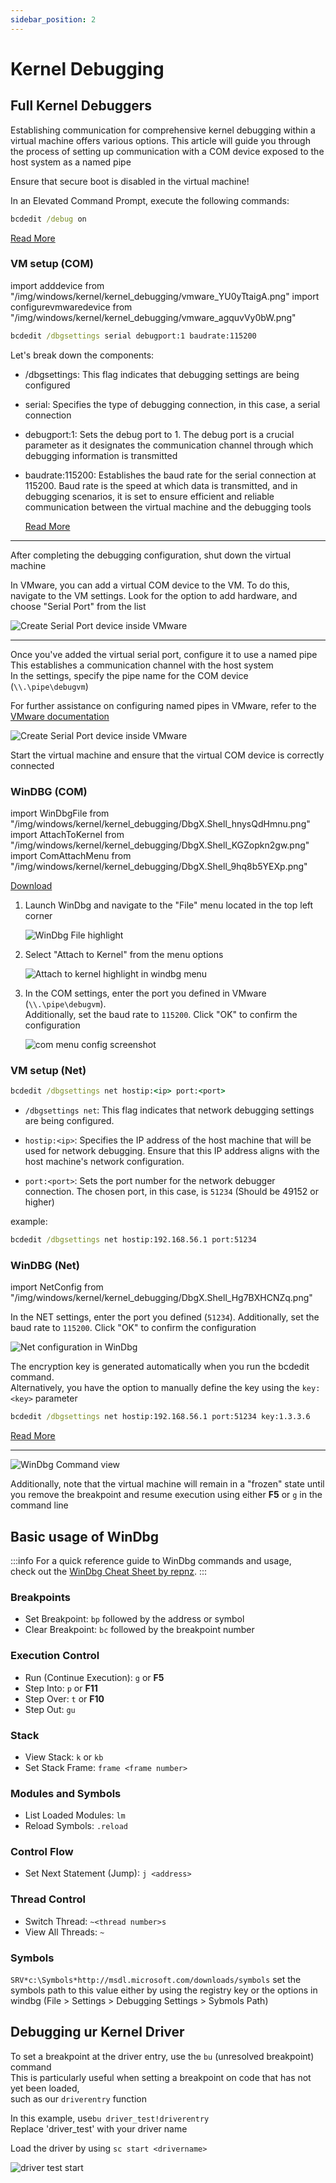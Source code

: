 ```yaml
---
sidebar_position: 2
---
```


# Kernel Debugging

## Full Kernel Debuggers

Establishing communication for comprehensive kernel debugging within a virtual machine offers various options. This article will guide you through the process of setting up communication with a COM device exposed to the host system as a named pipe

Ensure that secure boot is disabled in the virtual machine!

In an Elevated Command Prompt, execute the following commands:

```cmd
bcdedit /debug on
```

[Read More](https://learn.microsoft.com/en-us/windows-hardware/drivers/devtest/bcdedit--debug)

### VM setup (COM)

import adddevice from "/img/windows/kernel/kernel_debugging/vmware_YU0yTtaigA.png"
import configurevmwaredevice from "/img/windows/kernel/kernel_debugging/vmware_agquvVy0bW.png"

```cmd
bcdedit /dbgsettings serial debugport:1 baudrate:115200
```

Let's break down the components:

- /dbgsettings: This flag indicates that debugging settings are being configured

- serial: Specifies the type of debugging connection, in this case, a serial connection

- debugport:1: Sets the debug port to 1. The debug port is a crucial parameter as it designates the communication channel through which debugging information is transmitted

- baudrate:115200: Establishes the baud rate for the serial connection at 115200. Baud rate is the speed at which data is transmitted, and in debugging scenarios, it is set to ensure efficient and reliable communication between the virtual machine and the debugging tools

  [Read More](https://learn.microsoft.com/en-us/windows-hardware/drivers/devtest/bcdedit--dbgsettings)

---

After completing the debugging configuration, shut down the virtual machine

In VMware, you can add a virtual COM device to the VM. To do this, navigate to the VM settings. Look for the option to add hardware, and choose "Serial Port" from the list

<img src={adddevice} width={550} height={350} alt="Create Serial Port device inside VMware" />

---

Once you've added the virtual serial port, configure it to use a named pipe  
This establishes a communication channel with the host system  
In the settings, specify the pipe name for the COM device (`\\.\pipe\debugvm`)

For further assistance on configuring named pipes in VMware, refer to the [VMware documentation](https://docs.vmware.com/en/VMware-Workstation-Pro/17/com.vmware.ws.using.doc/GUID-70C25BED-6791-4AF2-B530-8030E39ED749.html)

<img src={configurevmwaredevice} width={350} height={350} alt="Create Serial Port device inside VMware" />

Start the virtual machine and ensure that the virtual COM device is correctly connected

### WinDBG (COM)

import WinDbgFile from "/img/windows/kernel/kernel_debugging/DbgX.Shell_hnysQdHmnu.png"
import AttachToKernel from "/img/windows/kernel/kernel_debugging/DbgX.Shell_KGZopkn2gw.png"
import ComAttachMenu from "/img/windows/kernel/kernel_debugging/DbgX.Shell_9hq8b5YEXp.png"

[Download](https://learn.microsoft.com/en-us/windows-hardware/drivers/debugger/)

1. Launch WinDbg and navigate to the "File" menu located in the top left corner

   <img src={WinDbgFile} width={350} height={350} alt="WinDbg File highlight" />

2. Select "Attach to Kernel" from the menu options

   <img src={AttachToKernel} width={250} height={250} alt="Attach to kernel highlight in windbg menu" />

3. In the COM settings, enter the port you defined in VMware (`\\.\pipe\debugvm`).  
Additionally, set the baud rate to `115200`. Click "OK" to confirm the configuration

   <img src={ComAttachMenu} width={300} height={250} alt="com menu config screenshot" />

### VM setup (Net)

```cmd
bcdedit /dbgsettings net hostip:<ip> port:<port>
```

- `/dbgsettings net`: This flag indicates that network debugging settings are being configured.

- `hostip:<ip>`: Specifies the IP address of the host machine that will be used for network debugging. Ensure that this IP address aligns with the host machine's network configuration.

- `port:<port>`: Sets the port number for the network debugger connection. The chosen port, in this case, is `51234` (Should be 49152 or higher)

example:

```cmd
bcdedit /dbgsettings net hostip:192.168.56.1 port:51234
```

### WinDBG (Net)

import NetConfig from "/img/windows/kernel/kernel_debugging/DbgX.Shell_Hg7BXHCNZq.png"

In the NET settings, enter the port you defined (`51234`). Additionally, set the baud rate to `115200`. Click "OK" to confirm the configuration

<img src={NetConfig} width={300} height={250} alt="Net configuration in WinDbg" />

The encryption key is generated automatically when you run the bcdedit command.  
Alternatively, you have the option to manually define the key using the `key:<key>` parameter

```cmd
bcdedit /dbgsettings net hostip:192.168.56.1 port:51234 key:1.3.3.6
```

[Read More](https://learn.microsoft.com/en-us/windows-hardware/drivers/devtest/bcdedit--dbgsettings)

---

![WinDbg Command view](img/DbgX.Shell_NujLcclIR0.png)

Additionally, note that the virtual machine will remain in a "frozen" state until you remove the breakpoint and resume execution using either **F5** or `g` in the command line

## Basic usage of WinDbg

:::info
For a quick reference guide to WinDbg commands and usage,  
check out the [WinDbg Cheat Sheet by repnz](https://github.com/repnz/windbg-cheat-sheet).
:::

### Breakpoints

- Set Breakpoint: `bp` followed by the address or symbol
- Clear Breakpoint: `bc` followed by the breakpoint number

### Execution Control

- Run (Continue Execution): `g` or **F5**
- Step Into: `p` or **F11**
- Step Over: `t` or **F10**
- Step Out: `gu`

### Stack

- View Stack: `k` or `kb`
- Set Stack Frame: `frame <frame number>`

### Modules and Symbols

- List Loaded Modules: `lm`
- Reload Symbols: `.reload`

### Control Flow

- Set Next Statement (Jump): `j <address>`

### Thread Control

- Switch Thread: `~<thread number>s`
- View All Threads: `~`

### Symbols

`SRV*c:\Symbols*http://msdl.microsoft.com/downloads/symbols`
set the symbols path to this value either by using the registry key or the options in windbg (File > Settings > Debugging Settings > Sybmols Path)

## Debugging ur Kernel Driver

To set a breakpoint at the driver entry, use the `bu` (unresolved breakpoint) command  
This is particularly useful when setting a breakpoint on code that has not yet been loaded,  
such as our `driverentry` function

In this example, use`bu driver_test!driverentry`  
Replace 'driver_test' with your driver name

Load the driver by using `sc start <drivername>`

![driver test start](img/vmware_s0oCRFiPsY.png)
